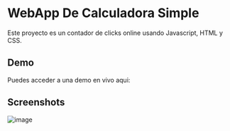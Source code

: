 
# WebApp De Calculadora Simple

Este proyecto es un contador de clicks online usando Javascript, HTML y CSS.




## Demo
Puedes acceder a una demo en vivo aqui:


## Screenshots

![image](https://github.com/MantizA/Contador-De-Clicks/assets/73174186/2838a6f5-f988-49ed-b224-352681779680)

